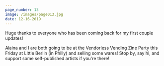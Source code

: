 ```yaml
---
page_number: 13
image: /images/page013.jpg
date: 12-16-2019
---
```

Huge thanks to everyone who has been coming back for my first couple updates!



Alaina and I are both going to be at the Vendorless Vending Zine Party this Friday at Little Berlin (in Philly) and selling some wares! Stop by, say hi, and support some self-published artists if you're there!
